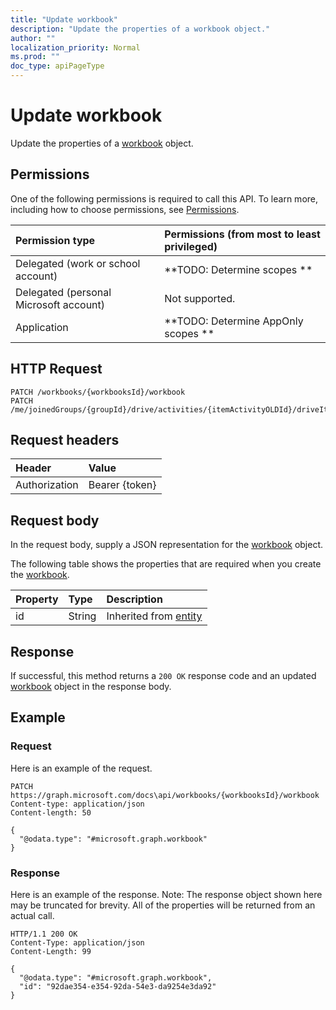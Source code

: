 ```yaml
---
title: "Update workbook"
description: "Update the properties of a workbook object."
author: ""
localization_priority: Normal
ms.prod: ""
doc_type: apiPageType
---
```


# Update workbook

Update the properties of a [workbook](../resources/workbook.md) object.

## Permissions
One of the following permissions is required to call this API. To learn more, including how to choose permissions, see [Permissions](/concepts/permissions-reference.md).

|Permission type|Permissions (from most to least privileged)|
|:---|:---|
|Delegated (work or school account)|**TODO: Determine scopes **|
|Delegated (personal Microsoft account)|Not supported.|
|Application|**TODO: Determine AppOnly scopes **|

## HTTP Request
<!-- {
  "blockType": "ignored"
}
-->
``` http
PATCH /workbooks/{workbooksId}/workbook
PATCH /me/joinedGroups/{groupId}/drive/activities/{itemActivityOLDId}/driveItem/workbook
```

## Request headers
|Header|Value|
|:---|:---|
|Authorization|Bearer {token}|

## Request body
In the request body, supply a JSON representation for the [workbook](../resources/workbook.md) object.

The following table shows the properties that are required when you create the [workbook](../resources/workbook.md).

|Property|Type|Description|
|:---|:---|:---|
|id|String| Inherited from [entity](../resources/entity.md)|



## Response
If successful, this method returns a `200 OK` response code and an updated [workbook](../resources/workbook.md) object in the response body.

## Example

### Request
Here is an example of the request.
<!-- {
  "blockType": "request",
  "name": "update_workbook"
}
-->
``` http
PATCH https://graph.microsoft.com/docs\api/workbooks/{workbooksId}/workbook
Content-type: application/json
Content-length: 50

{
  "@odata.type": "#microsoft.graph.workbook"
}
```

### Response
Here is an example of the response. Note: The response object shown here may be truncated for brevity. All of the properties will be returned from an actual call.
<!-- {
  "blockType": "response",
  "truncated": true
}
-->
``` http
HTTP/1.1 200 OK
Content-Type: application/json
Content-Length: 99

{
  "@odata.type": "#microsoft.graph.workbook",
  "id": "92dae354-e354-92da-54e3-da9254e3da92"
}
```


